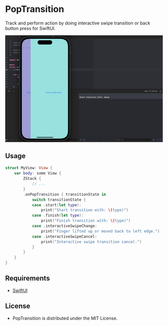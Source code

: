 # PopTransition

Track and perform action by doing interactive swipe transition or back button press for SwiftUI.

![](./demo.png)

## Usage

```swift
struct MyView: View {
    var body: some View {
        ZStack {
            // ...
        }
        .onPopTransition { transitionState in
            switch transitionState {
            case .start(let type):
                print("Start transition with: \(type)")
            case .finish(let type):
                print("Finish transition with: \(type)")
            case .interactiveSwipeChange:
                print("Finger lifted up or moved back to left edge.")
            case .interactiveSwipeCancel:
                print("Interactive swipe transition cancel.")
            }
        }
    }
}
```

## Requirements
- [SwiftUI](https://developer.apple.com/xcode/swiftui/)

## License
- PopTransition is distributed under the MIT License.
